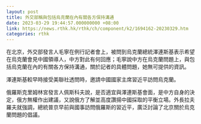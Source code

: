 ```yaml
---
layout: post
title: 外交部稱與包括烏克蘭在內有關各方保持溝通
date: 2023-03-29 19:44:57.000000000 +08:00
link: https://news.rthk.hk/rthk/ch/component/k2/1694162-20230329.htm
categories: rthk
---
```


在北京，外交部發言人毛寧在例行記者會上，被問到烏克蘭總統澤連斯基表示希望在烏克蘭會見中國領導人，中方對此有何回應；毛寧說中方在烏克蘭問題上，與包括烏克蘭在內的有關各方保持溝通，關於記者的具體問題，她無可提供的資訊。

澤連斯基較早時接受美聯社透問時，邀請中國國家主席習近平訪問烏克蘭。

俄羅斯克里姆林宮發言人佩斯科夫說，是否適宜與澤連斯基會面，是中方自身的決定，俄方無權作出建議，又說俄方了解並高度讚揚中國採取的平衡立場。外長拉夫羅夫就強調，總統普京早前與國事訪問俄羅斯的習近平，廣泛討論了北京關於烏克蘭問題的倡議。
